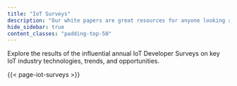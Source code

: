 ```yaml
---
title: "IoT Surveys"
description: "Our white papers are great resources for anyone looking at understanding how open source can help build successful IoT solutions"
hide_sidebar: true
content_classes: "padding-top-50"
---
```


Explore the results of the influential annual IoT Developer Surveys on key IoT industry technologies, trends, and opportunities.

{{< page-iot-surveys >}}